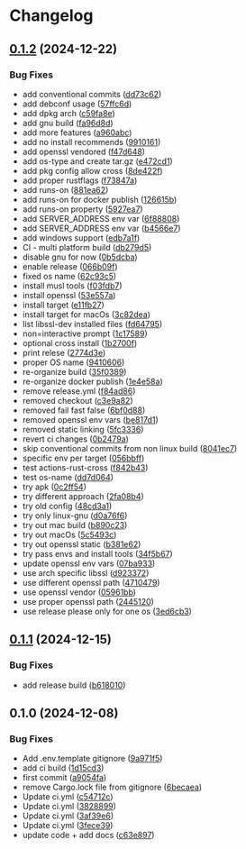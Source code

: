 # Changelog

## [0.1.2](https://github.com/opsplane-services/am2am/compare/v0.1.1...v0.1.2) (2024-12-22)


### Bug Fixes

* add conventional commits ([dd73c62](https://github.com/opsplane-services/am2am/commit/dd73c627f0d9481647381af1e80e430f8cb8f8d4))
* add debconf usage ([57ffc6d](https://github.com/opsplane-services/am2am/commit/57ffc6da6e37f3d465bbc298aad84d9dd550a497))
* add dpkg arch ([c59fa8e](https://github.com/opsplane-services/am2am/commit/c59fa8e771c54dcf3b923a53c4f52c7c916dbb8a))
* add gnu build ([fa96d8d](https://github.com/opsplane-services/am2am/commit/fa96d8da39b9fcc7a023895626d9695edce6d63f))
* add more features ([a960abc](https://github.com/opsplane-services/am2am/commit/a960abc193006c2eda66c9e62eae126c3483b261))
* add no install recommends ([9910161](https://github.com/opsplane-services/am2am/commit/991016144b7a73dc95bd729a6fe26415410379e3))
* add openssl vendored ([f47d648](https://github.com/opsplane-services/am2am/commit/f47d6486563a9f52689a0a0deabfa49a74ab6623))
* add os-type and create tar.gz ([e472cd1](https://github.com/opsplane-services/am2am/commit/e472cd1e9eb283bca87fc861d596bc641e79a1b1))
* add pkg config allow cross ([8de422f](https://github.com/opsplane-services/am2am/commit/8de422f6c52c49200e96412d7765075cc1414e7a))
* add proper rustflags ([f73847a](https://github.com/opsplane-services/am2am/commit/f73847af7fe407bf39471cec32b0fcc1896026b2))
* add runs-on ([881ea62](https://github.com/opsplane-services/am2am/commit/881ea62a10c85c3b623e44e5b0cc66bade16f0ef))
* add runs-on for docker publish ([126615b](https://github.com/opsplane-services/am2am/commit/126615b1f9d747460a067cf9091236b4dcb79beb))
* add runs-on property ([5927ea7](https://github.com/opsplane-services/am2am/commit/5927ea73bc4e0fbfc1a35e681542c881bb0d6f0c))
* add SERVER_ADDRESS env var ([6f88808](https://github.com/opsplane-services/am2am/commit/6f888080cb6b15f509718077d98970b27fe7ebd2))
* add SERVER_ADDRESS env var ([b4566e7](https://github.com/opsplane-services/am2am/commit/b4566e7d298c43e7337a2442b6f6013796767e81))
* add windows support ([edb7a1f](https://github.com/opsplane-services/am2am/commit/edb7a1f081a2cc814389f7954a2e297e707948de))
* CI - multi platform build ([db279d5](https://github.com/opsplane-services/am2am/commit/db279d508209ea69fbbe364a850ba0c7e0a03c98))
* disable gnu for now ([0b5dcba](https://github.com/opsplane-services/am2am/commit/0b5dcba290f33dee338d8e5449202988b55a539e))
* enable release ([066b09f](https://github.com/opsplane-services/am2am/commit/066b09f67da93c441fbc2234c06690689cbad245))
* fixed os name ([62c93c5](https://github.com/opsplane-services/am2am/commit/62c93c59e3d144fc46bc6dfa44b6d1fcee8420bc))
* install musl tools ([f03fdb7](https://github.com/opsplane-services/am2am/commit/f03fdb77d65a1a81bad1c8adcb628179860534ef))
* install openssl ([53e557a](https://github.com/opsplane-services/am2am/commit/53e557a7ee7acdbb9989b4bb255f2c4f963f8d8e))
* install target ([e11fb27](https://github.com/opsplane-services/am2am/commit/e11fb2718eb3949d758e3e0b2e73085eeaf91859))
* install target for macOs ([3c82dea](https://github.com/opsplane-services/am2am/commit/3c82dea0129653c1109d583600d1b36f0effb965))
* list libssl-dev installed files ([fd64795](https://github.com/opsplane-services/am2am/commit/fd64795d54dea60dbfa3288069e886afc185e264))
* non=interactive prompt ([1c17589](https://github.com/opsplane-services/am2am/commit/1c1758959f37b6efc3874d2d15791d321786bd8d))
* optional cross install ([1b2700f](https://github.com/opsplane-services/am2am/commit/1b2700fd6e7a0c4b2cc2fa79577a5bf85eb28221))
* print relese ([2774d3e](https://github.com/opsplane-services/am2am/commit/2774d3ec2553bebbe79bf3d62da5bb12f96ab4ce))
* proper OS name ([9410606](https://github.com/opsplane-services/am2am/commit/9410606c7590cd654135f6bf9f9c2af1fd1b72be))
* re-organize build ([35f0389](https://github.com/opsplane-services/am2am/commit/35f038940d2927d686c4678b518900ef2f42043c))
* re-organize docker publish ([1e4e58a](https://github.com/opsplane-services/am2am/commit/1e4e58afebf529bfae9099fed8675b95500a18c5))
* remove release.yml ([f84ad86](https://github.com/opsplane-services/am2am/commit/f84ad868af754581606be566166d21536dc20ad0))
* removed checkout ([c3e9a82](https://github.com/opsplane-services/am2am/commit/c3e9a822ea873add17dab811c8639571b8565411))
* removed fail fast false ([6bf0d88](https://github.com/opsplane-services/am2am/commit/6bf0d88d0a06668ff431ddd8dcaa25d8419d4a04))
* removed openssl env vars ([be817d1](https://github.com/opsplane-services/am2am/commit/be817d1ebc79ec555c5795acc474d8b07d7eface))
* removed static linking ([5fc3336](https://github.com/opsplane-services/am2am/commit/5fc333658e442cc5c80ffd32d6a518ab35e1be7b))
* revert ci changes ([0b2479a](https://github.com/opsplane-services/am2am/commit/0b2479ac4980bb8e5fc08308fb5c47a34f3f5a9d))
* skip conventional commits from non linux build ([8041ec7](https://github.com/opsplane-services/am2am/commit/8041ec73e2477c4e40a522ba9efe4c0f2feea265))
* specific env per target ([056bbff](https://github.com/opsplane-services/am2am/commit/056bbff702d4f2acc14dd944d495693582682208))
* test actions-rust-cross ([f842b43](https://github.com/opsplane-services/am2am/commit/f842b437df650973101a3449885000967722ae48))
* test os-name ([dd7d064](https://github.com/opsplane-services/am2am/commit/dd7d0645a8a84048facc2710af9b15ed4c3c701d))
* try apk ([0c2ff54](https://github.com/opsplane-services/am2am/commit/0c2ff549d54d42d8574ed3cafda1729d29ff0be1))
* try different approach ([2fa08b4](https://github.com/opsplane-services/am2am/commit/2fa08b4fe532da04ddabd69da0ea0833bb9b3d23))
* try old config ([48cd3a1](https://github.com/opsplane-services/am2am/commit/48cd3a1431f08078213fa1465cde17f3b27e8652))
* try only linux-gnu ([d0a76f6](https://github.com/opsplane-services/am2am/commit/d0a76f6146fbb8c374c0fdb8c5fa222b42f8cb34))
* try out mac build ([b890c23](https://github.com/opsplane-services/am2am/commit/b890c231231b8dbb725f40fcb6569974a8b9994b))
* try out macOs ([5c5493c](https://github.com/opsplane-services/am2am/commit/5c5493c1acc0484aebb282dc8f0de3ade14520f6))
* try out openssl static ([b381e62](https://github.com/opsplane-services/am2am/commit/b381e62346720defd07b95708c42eeb46fa7a2d4))
* try pass envs and install tools ([34f5b67](https://github.com/opsplane-services/am2am/commit/34f5b67a430890d84b180c7ab224ffc5c89d9d28))
* update openssl env vars ([07ba933](https://github.com/opsplane-services/am2am/commit/07ba933c6400cd23e96ac17d6f69f975ba3ce0ad))
* use arch specific libssl ([d923372](https://github.com/opsplane-services/am2am/commit/d923372dee6bb201695def5e30a05e0b84904c06))
* use different openssl path ([4710479](https://github.com/opsplane-services/am2am/commit/4710479b1660cf79e47aebc9c6dee67789fe37bf))
* use openssl vendor ([05961bb](https://github.com/opsplane-services/am2am/commit/05961bb972378681192ee0f837340ab670d392a7))
* use proper openssl path ([2445120](https://github.com/opsplane-services/am2am/commit/2445120c24f0a89365048b479be82ca096dd195e))
* use release please only for one os ([3ed6cb3](https://github.com/opsplane-services/am2am/commit/3ed6cb369976b9add1bbd404c437f04644c4c2cb))

## [0.1.1](https://github.com/opsplane-services/am2am/compare/v0.1.0...v0.1.1) (2024-12-15)


### Bug Fixes

* add release build ([b618010](https://github.com/opsplane-services/am2am/commit/b6180105a57bac9ee3153aec3acdfde48a514807))

## 0.1.0 (2024-12-08)


### Bug Fixes

* Add .env.template gitignore ([9a971f5](https://github.com/opsplane-services/am2am/commit/9a971f51b91aaeb9c466b2e10a8c33e3e8637667))
* add ci build ([1d15cd3](https://github.com/opsplane-services/am2am/commit/1d15cd3c8c18bd71815fa5717d82f14733542cc6))
* first commit ([a9054fa](https://github.com/opsplane-services/am2am/commit/a9054fa8630eccf3e13cce4157c8ee5222e5553e))
* remove Cargo.lock file from gitignore ([6becaea](https://github.com/opsplane-services/am2am/commit/6becaea92e26135f12de8e4a9f4f4597feaf3b37))
* Update ci.yml ([c54712c](https://github.com/opsplane-services/am2am/commit/c54712c5c601d0ed94fc3d3cb91392acc85b5cc7))
* Update ci.yml ([3828899](https://github.com/opsplane-services/am2am/commit/38288990ec62e71a71046b12b2900871a37b3b05))
* Update ci.yml ([3af39e6](https://github.com/opsplane-services/am2am/commit/3af39e63b3cd738eb3b797877e108e28edac56f4))
* Update ci.yml ([3fece39](https://github.com/opsplane-services/am2am/commit/3fece39c6db3a5e2dc7f27d4479ce575df186eaa))
* update code + add docs ([c63e897](https://github.com/opsplane-services/am2am/commit/c63e897d72006ed0ba491dbda1f94079733cbf6c))
